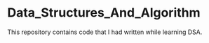 # Data_Structures_And_Algorithm
This repository contains code that I had written while learning DSA.
